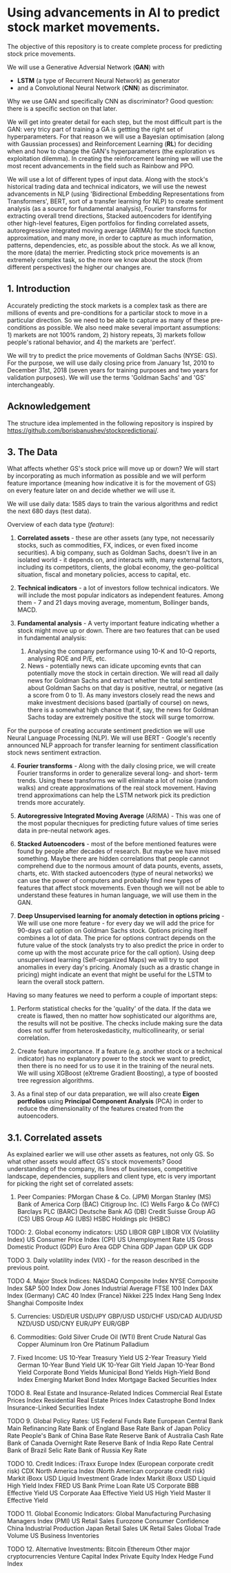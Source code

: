 # Using advancements in AI to predict stock market movements.

The objective of this repository is to create complete process for predicting stock price movements.

We will use a Generative Adversial Network (**GAN**) with
- **LSTM** (a type of Recurrent Neural Network) as generator
- and a Convolutional Neural Network (**CNN**) as discriminator.

Why we use GAN and specifically CNN as discriminator? Good question: there is a specific section on that later.

We will get into greater detail for each step, but the most difficult part is the GAN: very tricy part of training a GA is gettting the right set of hyperparameters. For that reason we will use a Bayesian optimisation (along with Gaussian processes) and Reinforcement Learning (**RL**) for deciding when and how to change the GAN's hyperparameters (the exploration vs exploitation dilemma). In creating the reinforcement learning we will use the most recent advancements in the field such as Rainbow and PPO.


We will use a lot of different types of input data. Along with the stock's historical trading data and technical indicators, we will use the newest advancements in NLP (using 'Bidirectional Embedding Representations from Transformers', BERT, sort of a transfer learning for NLP) to create sentiment analysis (as a source for fundamental analysis), Fourier transforms for extracting overall trend directions, Stacked autoencoders for identifying other high-level features, Eigen portfolios for finding correlated assets, autoregressive integrated moving average (ARIMA) for the stock function approximation, and many more, in order to capture as much information, patterns, dependencies, etc, as possible about the stock. As we all know, the more (data) the merrier. Predicting stock price movements is an extremely complex task, so the more we know about the stock (from different perspectives) the higher our changes are.


## 1. Introduction
Accurately predicting the stock markets is a complex task as there are millions of events and pre-conditions for a particilar stock to move in a particular direction. So we need to be able to capture as many of these pre-conditions as possible. We also need make several important assumptions: 1) markets are not 100% random, 2) history repeats, 3) markets follow people's rational behavior, and 4) the markets are 'perfect'. 

We will try to predict the price movements of Goldman Sachs (NYSE: GS). For the purpose, we will use daily closing price from January 1st, 2010 to December 31st, 2018 (seven years for training purposes and two years for validation purposes). We will use the terms 'Goldman Sachs' and 'GS' interchangeably.

## Acknowledgement
The structure idea implemented in the following repository is inspired by https://github.com/borisbanushev/stockpredictionai/.

## 3. The Data
What affects whether GS's stock price will move up or down? We will start by incorporating as much information as possible and we will perform feature importance (meaning how indicative it is for the movement of GS) on every feature later on and decide whether we will use it.

We will use daily data: 1585 days to train the various algorithms and redict the next 680 days (test data).


Overview of each data type (*feature*):

1. **Correlated assets** - these are other assets (any type, not necessarily stocks, such as commodities, FX, indices, or even fixed income securities). A big company, such as Goldman Sachs, doesn't live in an isolated world - it depends on, and interacts with, many external factors, including its competitors, clients, the global economy, the geo-political situation, fiscal and monetary policies, access to capital, etc.

2. **Technical indicators** - a lot of investors follow technical indicators. We will include the most popular indicators as independent features. Among them - 7 and 21 days moving average, momentum, Bollinger bands, MACD.

3. **Fundamental analysis** - A verty important feature indicating whether a stock might move up or down. There are two features that can be used in fundamental analysis:
    1. Analysing the company performance using 10-K and 10-Q reports, analysing ROE and P/E, etc.
    2. News - potentially news can idicate upcoming evnts that can potentially move the stock in certain direction. We will read all daily news for Goldman Sachs and extract whether the total sentiment about Goldman Sachs on that day is positive, neutral, or negative (as a score from 0 to 1). As many investors closely read the news and make investment decisions based (partially of course) on news, there is a somewhat high chance that if, say, the news for Goldman Sachs today are extremely positive the stock will surge tomorrow.

For the purpose of creating accurate sentiment prediction we will use Neural Language Processing (NLP). We will use BERT - Google's recently announced NLP approach for transfer learning for sentiment classification stock news sentiment extraction.

4. **Fourier transforms** - Along with the daily closing price, we will create Fourier transforms in order to generalize several long- and short- term trends. Using these transforms we will eliminate a lot of noise (random walks) and create approximations of the real stock movement. Having trend approximations can help the LSTM network pick its prediction trends more accurately.

5. **Autoregressive Integrated Moving Average** (ARIMA) - This was one of the most popular thecniques for predicting future values of time series data in pre-neutal network ages.

6. **Stacked Autoencoders** - most of the before mentioned features were found by people after decades of research. But maybe we have missed something. Maybe there are hidden correlations that people cannot comprehend due to the normous amount of data pounts, events, assets, charts, etc. With stacked autoencoders (type of neural networks) we can use the power of computers and probably find new types of features that affect stock movements. Even though we will not be able to understand these features in human language, we will use them in the GAN.

7. **Deep Unsupervised learning for anomaly detection in options pricing** - We will use one more feature - for every day we will add the price for 90-days call option on Goldman Sachs stock. Options pricing itself combines a lot of data. The price for options contract depends on the future value of the stock (analysts try to also predict the price in order to come up with the most accurate price for the call option). Using deep unsupervised learning (Self-organized Maps) we will try to spot anomalies in every day's pricing. Anomaly (such as a drastic change in pricing) might indicate an event that might be useful for the LSTM to learn the overall stock pattern.


Having so many features we need to perform a couple of important steps:

1. Perform statistical checks for the 'quality' of the data. If the data we create is flawed, then no matter how sophisticated our algorithms are, the results will not be positive. The checks include making sure the data does not suffer from heteroskedasticity, multicollinearity, or serial correlation.

2. Create feature importance. If a feature (e.g. another stock or a technical indicator) has no explanatory power to the stock we want to predict, then there is no need for us to use it in the training of the neural nets. We will using XGBoost (eXtreme Gradient Boosting), a type of boosted tree regression algorithms.

3. As a final step of our data preparation, we will also create **Eigen portfolios** using **Principal Component Analysis** (PCA) in order to reduce the dimensionality of the features created from the autoencoders.


## 3.1. Correlated assets
 As explained earlier we will use other assets as features, not only GS. So what other assets would affect GS's stock movements? Good understanding of the company, its lines of businesses, competitive landscape, dependencies, suppliers and client type, etc is very important for picking the right set of correlated assets:

1. Peer Companies:
    PMorgan Chase & Co. (JPM)
    Morgan Stanley (MS)
    Bank of America Corp (BAC)
    Citigroup Inc. (C)
    Wells Fargo & Co (WFC)
    Barclays PLC (BARC)
    Deutsche Bank AG (DB)
    Credit Suisse Group AG (CS)
    UBS Group AG (UBS)
    HSBC Holdings plc (HSBC)

TODO:
2. Global economy indicators:
    USD LIBOR
    GBP LIBOR
    VIX (Volatility Index)
    US Consumer Price Index (CPI)
    US Unemployment Rate
    US Gross Domestic Product (GDP)
    Euro Area GDP
    China GDP
    Japan GDP
    UK GDP

TODO
3. Daily volatility index (VIX) - for the reason described in the previous point.

TODO
4. Major Stock Indices:
    NASDAQ Composite Index
    NYSE Composite Index
    S&P 500 Index
    Dow Jones Industrial Average
    FTSE 100 Index
    DAX Index (Germany)
    CAC 40 Index (France)
    Nikkei 225 Index
    Hang Seng Index
    Shanghai Composite Index

5. Currencies:
    USD/EUR
    USD/JPY
    GBP/USD
    USD/CHF
    USD/CAD
    AUD/USD
    NZD/USD
    USD/CNY
    EUR/JPY
    EUR/GBP

6. Commodities:
    Gold
    Silver
    Crude Oil (WTI)
    Brent Crude
    Natural Gas
    Copper
    Aluminum
    Iron Ore
    Platinum
    Palladium

7. Fixed Income:
    US 10-Year Treasury Yield
    US 2-Year Treasury Yield
    German 10-Year Bund Yield
    UK 10-Year Gilt Yield
    Japan 10-Year Bond Yield
    Corporate Bond Yields
    Municipal Bond Yields
    High-Yield Bond Index
    Emerging Market Bond Index
    Mortgage Backed Securities Index

TODO
8. Real Estate and Insurance-Related Indices
    Commercial Real Estate Prices Index
    Residential Real Estate Prices Index
    Catastrophe Bond Index
    Insurance-Linked Securities Index

TODO
9. Global Policy Rates:
    US Federal Funds Rate
    European Central Bank Main Refinancing Rate
    Bank of England Base Rate
    Bank of Japan Policy Rate
    People's Bank of China Base Rate
    Reserve Bank of Australia Cash Rate
    Bank of Canada Overnight Rate
    Reserve Bank of India Repo Rate
    Central Bank of Brazil Selic Rate
    Bank of Russia Key Rate

TODO
10. Credit Indices:
    iTraxx Europe Index (European corporate credit risk)
    CDX North America Index (North American corporate credit risk)
    Markit iBoxx USD Liquid Investment Grade Index
    Markit iBoxx USD Liquid High Yield Index
    FRED US Bank Prime Loan Rate
    US Corporate BBB Effective Yield
    US Corporate Aaa Effective Yield
    US High Yield Master II Effective Yield

TODO
11. Global Economic Indicators:
    Global Manufacturing Purchasing Managers Index (PMI)
    US Retail Sales
    Eurozone Consumer Confidence
    China Industrial Production
    Japan Retail Sales
    UK Retail Sales
    Global Trade Volume
    US Business Inventories

TODO
12. Alternative Investments:
    Bitcoin
    Ethereum
    Other major cryptocurrencies
    Venture Capital Index
    Private Equity Index
    Hedge Fund Index
